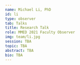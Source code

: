 ```yaml
---
name: Michael Li, PhD
id: li
type: observer
tab: Talks
title: Research Talk
role: MMED 2021 Faculty Observer
img: team/li.jpg
session: TBA
topic: TBA
abstract: TBA
bio: TBA
---
```

